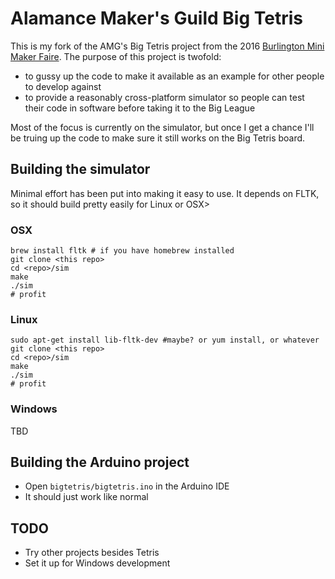 # Alamance Maker's Guild Big Tetris

This is my fork of the AMG's Big Tetris project from the 2016 [Burlington Mini Maker Faire](https://burlingtonminimakerfaire.com/).
The purpose of this project is twofold:

- to gussy up the code to make it available as an example for other people to develop against
- to provide a reasonably cross-platform simulator so people can test their code in software before taking it to the Big League

Most of the focus is currently on the simulator, but once I get a chance I'll be truing up
the code to make sure it still works on the Big Tetris board.

## Building the simulator

Minimal effort has been put into making it easy to use. It depends on FLTK, so it should build pretty easily for
Linux or OSX>

### OSX

```
brew install fltk # if you have homebrew installed
git clone <this repo>
cd <repo>/sim
make
./sim
# profit
```

### Linux

```
sudo apt-get install lib-fltk-dev #maybe? or yum install, or whatever
git clone <this repo>
cd <repo>/sim
make
./sim
# profit
```

### Windows

TBD

## Building the Arduino project

- Open `bigtetris/bigtetris.ino` in the Arduino IDE
- It should just work like normal

## TODO

- Try other projects besides Tetris
- Set it up for Windows development
